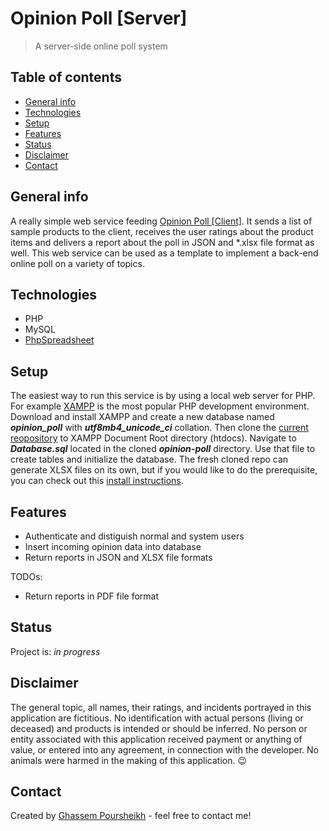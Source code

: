 # Opinion Poll [Server]
> A server-side online poll system
## Table of contents
* [General info](#general-info)
* [Technologies](#technologies)
* [Setup](#setup)
* [Features](#features)
* [Status](#status)
* [Disclaimer](#disclaimer)
* [Contact](#contact)

## General info
A really simple web service feeding [Opinion Poll [Client]](https://github.com/gh-poursheikh/opinion-poll-client.git). It sends a list of sample products to the client, receives the user ratings about the product items and delivers a report about the poll in JSON and *.xlsx file format as well. This web service can be used as a template to implement a back-end online poll on a variety of topics.

## Technologies
* PHP
* MySQL
* [PhpSpreadsheet](https://github.com/PHPOffice/PhpSpreadsheet)

## Setup
The easiest way to run this service is by using a local web server for PHP. For example [XAMPP](https://www.apachefriends.org/index.html) is the most popular PHP development environment. Download and install XAMPP and create a new database named _**opinion_poll**_ with _**utf8mb4_unicode_ci**_ collation. Then clone the [current reopository](https://github.com/gh-poursheikh/opinion-poll-server.git) to XAMPP Document Root directory (htdocs). Navigate to _**Database.sql**_ located in the cloned _**opinion-poll**_ directory. Use that file to create tables and initialize the database. The fresh cloned repo can generate XLSX files on its own, but if you would like to do the prerequisite, you can check out this [install instructions](https://phpspreadsheet.readthedocs.io).

## Features
* Authenticate and distiguish normal and system users
* Insert incoming opinion data into database
* Return reports in JSON and XLSX file formats

TODOs:
* Return reports in PDF file format

## Status
Project is: _in progress_

## Disclaimer
The general topic, all names, their ratings, and incidents portrayed in this application are fictitious. No identification with actual persons (living or deceased) and products is intended or should be inferred. No person or entity associated with this application received payment or anything of value, or entered into any agreement, in connection with the developer. No animals were harmed in the making of this application. :wink:

## Contact
Created by [Ghassem Poursheikh](https://www.linkedin.com/in/ghassem-poursheikh/) - feel free to contact me!

